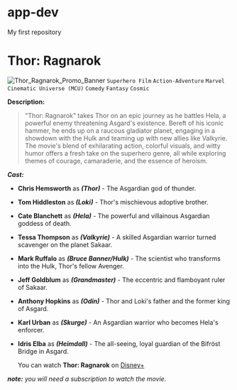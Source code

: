 # app-dev
My first repository
# Thor: Ragnarok
![Thor_Ragnarok_Promo_Banner](https://github.com/MaullonEloheJereme/app-dev/assets/152291661/e144c13f-8e1d-4f6a-9128-0ac386518cbe)
`Superhero Film` `Action-Adventure` `Marvel Cinematic Universe (MCU)` `Comedy` `Fantasy` `Cosmic`

**Description:** 
> "Thor: Ragnarok" takes Thor on an epic journey as he battles Hela, a powerful enemy threatening Asgard's existence. Bereft of his iconic hammer, he ends up on a raucous gladiator planet, engaging in a showdown with the Hulk and teaming up with new allies like Valkyrie. The movie's blend of exhilarating action, colorful visuals, and witty humor offers a fresh take on the superhero genre, all while exploring themes of courage, camaraderie, and the essence of heroism.

***Cast:***
- **Chris Hemsworth** as ***(Thor)*** - The Asgardian god of thunder.
- **Tom Hiddleston** as ***(Loki)*** - Thor's mischievous adoptive brother.
- **Cate Blanchett** as ***(Hela)*** - The powerful and villainous Asgardian goddess of death.
- **Tessa Thompson** as ***(Valkyrie)*** - A skilled Asgardian warrior turned scavenger on the planet Sakaar.
- **Mark Ruffalo** as ***(Bruce Banner/Hulk)*** - The scientist who transforms into the Hulk, Thor's fellow Avenger.
- **Jeff Goldblum** as ***(Grandmaster)*** - The eccentric and flamboyant ruler of Sakaar.
- **Anthony Hopkins** as ***(Odin)*** - Thor and Loki's father and the former king of Asgard.
- **Karl Urban** as ***(Skurge)*** - An Asgardian warrior who becomes Hela's enforcer.
- **Idris Elba** as ***(Heimdall)*** - The all-seeing, loyal guardian of the Bifröst Bridge in Asgard.

  You can watch **Thor: Ragnarok** on [Disney+](https://www.apps.disneyplus.com)

***note:** you will need a subscription to watch the movie.*
